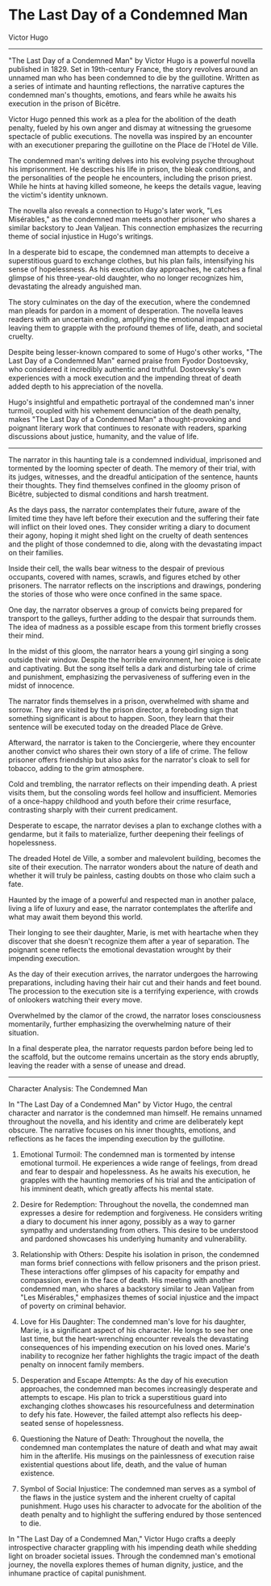 # The Last Day of a Condemned Man
Victor Hugo

***

"The Last Day of a Condemned Man" by Victor Hugo is a powerful novella published in 1829. Set in 19th-century France, the story revolves around an unnamed man who has been condemned to die by the guillotine. Written as a series of intimate and haunting reflections, the narrative captures the condemned man's thoughts, emotions, and fears while he awaits his execution in the prison of Bicêtre.

Victor Hugo penned this work as a plea for the abolition of the death penalty, fueled by his own anger and dismay at witnessing the gruesome spectacle of public executions. The novella was inspired by an encounter with an executioner preparing the guillotine on the Place de l'Hotel de Ville.

The condemned man's writing delves into his evolving psyche throughout his imprisonment. He describes his life in prison, the bleak conditions, and the personalities of the people he encounters, including the prison priest. While he hints at having killed someone, he keeps the details vague, leaving the victim's identity unknown.

The novella also reveals a connection to Hugo's later work, "Les Misérables," as the condemned man meets another prisoner who shares a similar backstory to Jean Valjean. This connection emphasizes the recurring theme of social injustice in Hugo's writings.

In a desperate bid to escape, the condemned man attempts to deceive a superstitious guard to exchange clothes, but his plan fails, intensifying his sense of hopelessness. As his execution day approaches, he catches a final glimpse of his three-year-old daughter, who no longer recognizes him, devastating the already anguished man.

The story culminates on the day of the execution, where the condemned man pleads for pardon in a moment of desperation. The novella leaves readers with an uncertain ending, amplifying the emotional impact and leaving them to grapple with the profound themes of life, death, and societal cruelty.

Despite being lesser-known compared to some of Hugo's other works, "The Last Day of a Condemned Man" earned praise from Fyodor Dostoevsky, who considered it incredibly authentic and truthful. Dostoevsky's own experiences with a mock execution and the impending threat of death added depth to his appreciation of the novella.

Hugo's insightful and empathetic portrayal of the condemned man's inner turmoil, coupled with his vehement denunciation of the death penalty, makes "The Last Day of a Condemned Man" a thought-provoking and poignant literary work that continues to resonate with readers, sparking discussions about justice, humanity, and the value of life.

***

The narrator in this haunting tale is a condemned individual, imprisoned and tormented by the looming specter of death. The memory of their trial, with its judges, witnesses, and the dreadful anticipation of the sentence, haunts their thoughts. They find themselves confined in the gloomy prison of Bicêtre, subjected to dismal conditions and harsh treatment.

As the days pass, the narrator contemplates their future, aware of the limited time they have left before their execution and the suffering their fate will inflict on their loved ones. They consider writing a diary to document their agony, hoping it might shed light on the cruelty of death sentences and the plight of those condemned to die, along with the devastating impact on their families.

Inside their cell, the walls bear witness to the despair of previous occupants, covered with names, scrawls, and figures etched by other prisoners. The narrator reflects on the inscriptions and drawings, pondering the stories of those who were once confined in the same space.

One day, the narrator observes a group of convicts being prepared for transport to the galleys, further adding to the despair that surrounds them. The idea of madness as a possible escape from this torment briefly crosses their mind.

In the midst of this gloom, the narrator hears a young girl singing a song outside their window. Despite the horrible environment, her voice is delicate and captivating. But the song itself tells a dark and disturbing tale of crime and punishment, emphasizing the pervasiveness of suffering even in the midst of innocence.

The narrator finds themselves in a prison, overwhelmed with shame and sorrow. They are visited by the prison director, a foreboding sign that something significant is about to happen. Soon, they learn that their sentence will be executed today on the dreaded Place de Grève.

Afterward, the narrator is taken to the Conciergerie, where they encounter another convict who shares their own story of a life of crime. The fellow prisoner offers friendship but also asks for the narrator's cloak to sell for tobacco, adding to the grim atmosphere.

Cold and trembling, the narrator reflects on their impending death. A priest visits them, but the consoling words feel hollow and insufficient. Memories of a once-happy childhood and youth before their crime resurface, contrasting sharply with their current predicament.

Desperate to escape, the narrator devises a plan to exchange clothes with a gendarme, but it fails to materialize, further deepening their feelings of hopelessness.

The dreaded Hotel de Ville, a somber and malevolent building, becomes the site of their execution. The narrator wonders about the nature of death and whether it will truly be painless, casting doubts on those who claim such a fate.

Haunted by the image of a powerful and respected man in another palace, living a life of luxury and ease, the narrator contemplates the afterlife and what may await them beyond this world.

Their longing to see their daughter, Marie, is met with heartache when they discover that she doesn't recognize them after a year of separation. The poignant scene reflects the emotional devastation wrought by their impending execution.

As the day of their execution arrives, the narrator undergoes the harrowing preparations, including having their hair cut and their hands and feet bound. The procession to the execution site is a terrifying experience, with crowds of onlookers watching their every move.

Overwhelmed by the clamor of the crowd, the narrator loses consciousness momentarily, further emphasizing the overwhelming nature of their situation.

In a final desperate plea, the narrator requests pardon before being led to the scaffold, but the outcome remains uncertain as the story ends abruptly, leaving the reader with a sense of unease and dread.

***

Character Analysis: The Condemned Man

In "The Last Day of a Condemned Man" by Victor Hugo, the central character and narrator is the condemned man himself. He remains unnamed throughout the novella, and his identity and crime are deliberately kept obscure. The narrative focuses on his inner thoughts, emotions, and reflections as he faces the impending execution by the guillotine.

1. Emotional Turmoil: The condemned man is tormented by intense emotional turmoil. He experiences a wide range of feelings, from dread and fear to despair and hopelessness. As he awaits his execution, he grapples with the haunting memories of his trial and the anticipation of his imminent death, which greatly affects his mental state.

2. Desire for Redemption: Throughout the novella, the condemned man expresses a desire for redemption and forgiveness. He considers writing a diary to document his inner agony, possibly as a way to garner sympathy and understanding from others. This desire to be understood and pardoned showcases his underlying humanity and vulnerability.

3. Relationship with Others: Despite his isolation in prison, the condemned man forms brief connections with fellow prisoners and the prison priest. These interactions offer glimpses of his capacity for empathy and compassion, even in the face of death. His meeting with another condemned man, who shares a backstory similar to Jean Valjean from "Les Misérables," emphasizes themes of social injustice and the impact of poverty on criminal behavior.

4. Love for His Daughter: The condemned man's love for his daughter, Marie, is a significant aspect of his character. He longs to see her one last time, but the heart-wrenching encounter reveals the devastating consequences of his impending execution on his loved ones. Marie's inability to recognize her father highlights the tragic impact of the death penalty on innocent family members.

5. Desperation and Escape Attempts: As the day of his execution approaches, the condemned man becomes increasingly desperate and attempts to escape. His plan to trick a superstitious guard into exchanging clothes showcases his resourcefulness and determination to defy his fate. However, the failed attempt also reflects his deep-seated sense of hopelessness.

6. Questioning the Nature of Death: Throughout the novella, the condemned man contemplates the nature of death and what may await him in the afterlife. His musings on the painlessness of execution raise existential questions about life, death, and the value of human existence.

7. Symbol of Social Injustice: The condemned man serves as a symbol of the flaws in the justice system and the inherent cruelty of capital punishment. Hugo uses his character to advocate for the abolition of the death penalty and to highlight the suffering endured by those sentenced to die.

In "The Last Day of a Condemned Man," Victor Hugo crafts a deeply introspective character grappling with his impending death while shedding light on broader societal issues. Through the condemned man's emotional journey, the novella explores themes of human dignity, justice, and the inhumane practice of capital punishment.

